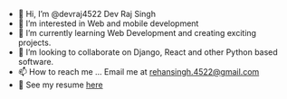 - 👋 Hi, I’m @devraj4522 Dev Raj Singh
- 👀 I’m interested in Web and mobile development
- 🌱 I’m currently learning Web Development and creating exciting projects.
- 💞️ I’m looking to collaborate on Django, React and other Python based software.
- 📫 How to reach me ... Email me at rehansingh.4522@gmail.com
- :bookmark_tabs: See my resume <a href="/Dev's%20Resume%20Recent%20(02).pdf" class="image fit">here</a>
<!---
devraj4522/devraj4522 is a ✨ special ✨ repository because its `README.md` (this file) appears on your GitHub profile.
You can click the Preview link to take a look at your changes.
--->
